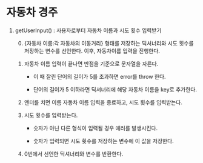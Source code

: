 # 자동차 경주

1. getUserInput() : 사용자로부터 자동차 이름과 시도 횟수 입력받기

   0. {자동차 이름:각 자동차의 이동거리} 형태를 저장하는 딕셔너리와 시도 횟수를 저장하는 변수를 선언한다. 이후, 자동차이름 입력을 진행한다.

   1. 자동차 이름 입력이 끝나면 반점을 기준으로 문자열을 자른다.

      - 이 때 잘린 단어의 길이가 5를 초과하면 error를 throw 한다.

      - 단어의 길이가 5 이하라면 딕셔너리에 해당 자동차 이름을 key로 추가한다.

   2. 엔터를 치면 이름 자동차 이름 입력을 종료하고, 시도 횟수를 입력받는다.

   3. 시도 횟수를 입력받는다.

      - 숫자가 아닌 다른 형식이 입력될 경우 에러를 발생시킨다.

      - 숫자가 입력되면 시도 횟수를 저장하는 변수에 이 값을 저장한다.

   4. 0번에서 선언한 딕셔너리와 변수를 반환한다.
